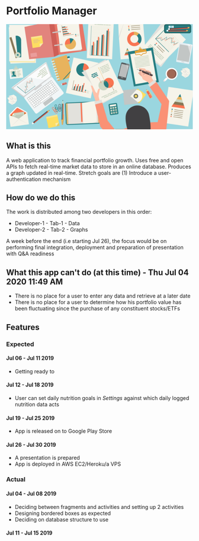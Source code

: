 # Portfolio Manager

![Financial Portfolio - A Manager's Desk](images/financial-portfolio.png)

## What is this

A web application to track financial portfolio growth. Uses free and open APIs to fetch real-time market data to store in an online database. Produces a graph updated in real-time. Stretch goals are (1) Introduce a user-authentication mechanism

## How do we do this

The work is distributed among two developers in this order:

- Developer-1 - Tab-1 - Data
- Developer-2 - Tab-2 - Graphs

A week before the end (i.e starting Jul 26), the focus would be on performing final integration, deployment and preparation of presentation with Q&A readiness

## What this app can't do (at this time) - Thu Jul 04 2020 11:49 AM

- There is no place for a user to enter any data and retrieve at a later date
- There is no place for a user to determine how his portfolio value has been fluctuating since the purchase of any constituent stocks/ETFs

## Features

### Expected

#### Jul 06 - Jul 11 2019

- Getting ready to

#### Jul 12 - Jul 18 2019

- User can set daily nutrition goals in *Settings* against which daily logged nutrition data acts

#### Jul 19 - Jul 25 2019

- App is released on to Google Play Store

#### Jul 26 - Jul 30 2019

- A presentation is prepared
- App is deployed in AWS EC2/Heroku/a VPS

### Actual

#### Jul 04 - Jul 08 2019

- Deciding between fragments and activities and setting up 2 activities
- Designing bordered boxes as expected
- Deciding on database structure to use

#### Jul 11 - Jul 15 2019
